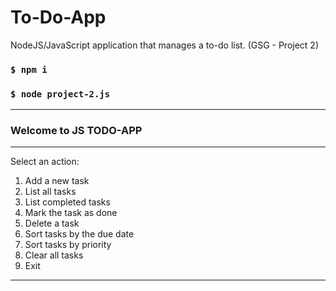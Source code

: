 # To-Do-App
NodeJS/JavaScript application that manages a to-do list. (GSG - Project 2)

### `$ npm i`
### `$ node project-2.js`

***
### Welcome to JS TODO-APP
***
Select an action:
1) Add a new task
2) List all tasks
3) List completed tasks
4) Mark the task as done
5) Delete a task
6) Sort tasks by the due date
7) Sort tasks by priority
8) Clear all tasks
9) Exit
***

